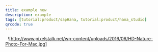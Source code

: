 ```yaml
---
title: example new
description: example
tags: [tutorial:product/sapHana, tutorial:product/hana_studio]
qrcode: true
---
```

&nbsp;
![http://www.pixelstalk.net/wp-content/uploads/2016/06/HD-Nature-Photo-For-Mac.jpg] 
